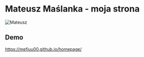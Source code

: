 # Mateusz Maślanka - moja strona

![Mateusz](https://i.ibb.co/TM3PM4t/IMG-5557.jpg)

## Demo

https://mefjuu00.github.io/homepage/
